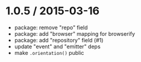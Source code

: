 
1.0.5 / 2015-03-16
==================

  * package: remove "repo" field
  * package: add "browser" mapping for browserify
  * package: add "repository" field (#1)
  * update "event" and "emitter" deps
  * make `.orientation()` public

